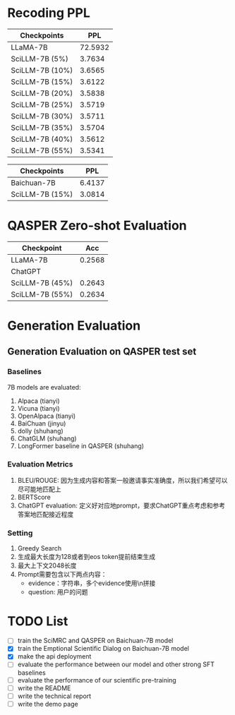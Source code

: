 # Recoding PPL


| Checkpoints        | PPL       |
| ------------------ | --------- |
| LLaMA-7B           | 72.5932   |
| SciLLM-7B (5%)     | 3.7634    |
| SciLLM-7B (10%)    | 3.6565    |
| SciLLM-7B (15%)    | 3.6122    |
| SciLLM-7B (20%)    | 3.5838    |
| SciLLM-7B (25%)    | 3.5719    |
| SciLLM-7B (30%)    | 3.5711    |
| SciLLM-7B (35%)    | 3.5704    |
| SciLLM-7B (40%)    | 3.5612    |
| SciLLM-7B (55%)    | 3.5341    |


| Checkpoints        | PPL       |
| ------------------ | --------- |
| Baichuan-7B        | 6.4137    |
| SciLLM-7B (15%)    | 3.0814    |


# QASPER Zero-shot Evaluation


| Checkpoint | Acc |
| ---------- | --- |
| LLaMA-7B   | 0.2568 |
| ChatGPT    |  |
| SciLLM-7B (45%) | 0.2643 |
| SciLLM-7B (55%) | 0.2634 |

# Generation Evaluation

## Generation Evaluation on QASPER test set

### Baselines

7B models are evaluated:
1. Alpaca (tianyi)
2. Vicuna (tianyi)
3. OpenAlpaca (tianyi)
6. BaiChuan (jinyu)
4. dolly (shuhang)
5. ChatGLM (shuhang)
7. LongFormer baseline in QASPER (shuhang)

### Evaluation Metrics

1. BLEU/ROUGE: 因为生成内容和答案一般邀请事实准确度，所以我们希望可以尽可能地匹配上
2. BERTScore
3. ChatGPT evaluation: 定义好对应地prompt，要求ChatGPT重点考虑和参考答案地匹配接近程度

### Setting

1. Greedy Search
2. 生成最大长度为128或者到eos token提前结束生成
3. 最大上下文2048长度
4. Prompt需要包含以下两点内容：
    * evidence：字符串，多个evidence使用\n拼接
    * question: 用户的问题


# TODO List

- [ ] train the SciMRC and QASPER on Baichuan-7B model
- [x] train the Emptional Scientific Dialog on Baichuan-7B model
- [x] make the api deployment
- [ ] evaluate the performance between our model and other strong SFT baselines
- [ ] evaluate the performance of our scientific pre-training
- [ ] write the README
- [ ] write the technical report
- [ ] write the demo page
